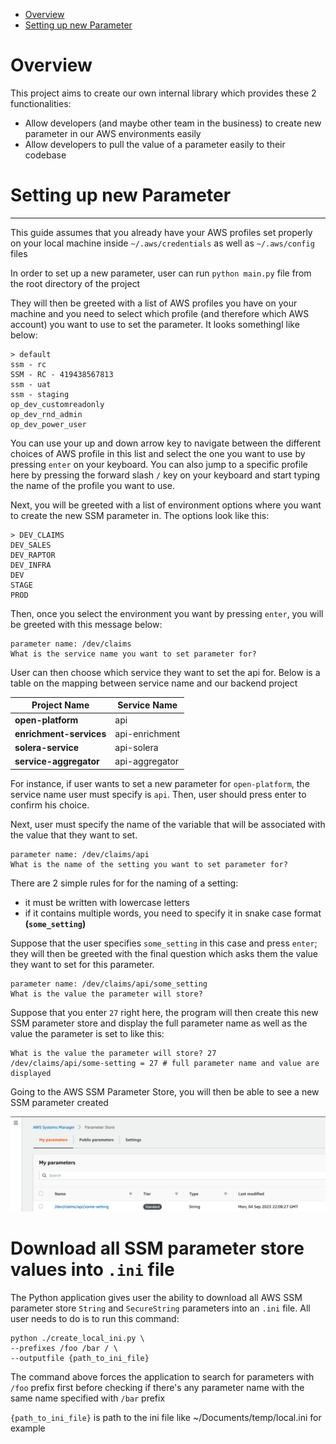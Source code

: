 <!-- TOC -->

- [Overview](#overview)
- [Setting up new Parameter](#setting-up-new-parameter)

<!-- TOC -->

# Overview

This project aims to create our own internal library which provides these 2 functionalities:

- Allow developers (and maybe other team in the business) to create new parameter in our AWS environments easily
- Allow developers to pull the value of a parameter easily to their codebase

# Setting up new Parameter

---
This guide assumes that you already have your AWS profiles set properly on your local machine
inside `~/.aws/credentials` as well as `~/.aws/config` files

In order to set up a new parameter, user can run `python main.py` file from the root directory of the project

They will then be greeted with a list of AWS profiles you have on your machine and you need to select which profile (and
therefore which AWS account) you want to use to set the parameter. It looks somethingl like below:

```shell
> default
ssm - rc
SSM - RC - 419438567813
ssm - uat
ssm - staging
op_dev_customreadonly
op_dev_rnd_admin
op_dev_power_user            
```

You can use your up and down arrow key to navigate between the different choices of AWS profile in this list and select
the one you want to use by pressing `enter` on your keyboard. You can also jump to a specific profile here by pressing
the forward slash `/` key on your keyboard and start typing the name of the profile you want to use.

Next, you will be greeted with a list of environment options where you want to create the new SSM parameter in. The
options look like this:

```shell
> DEV_CLAIMS
DEV_SALES
DEV_RAPTOR
DEV_INFRA
DEV
STAGE
PROD      
```

Then, once you select the environment you want by pressing `enter`, you will be greeted with this message below:

```shell
parameter name: /dev/claims
What is the service name you want to set parameter for? 
```

User can then choose which service they want to set the api for. Below is a table on the mapping between service name
and our backend project

| Project Name            | Service Name   |
| ----------------------- | -------------- |
| **open-platform**       | api            |
| **enrichment-services** | api-enrichment |
| **solera-service**      | api-solera     |
| **service-aggregator**  | api-aggregator |

For instance, if user wants to set a new parameter for `open-platform`, the service name user must specify is `api`. Then, user should press enter to confirm his choice.

Next, user must specify the name of the variable that will be associated with the value that they want to set.

```shell
parameter name: /dev/claims/api
What is the name of the setting you want to set parameter for? 
```
There are 2 simple rules for for the naming of a setting:
- it must be written with lowercase letters
- if it contains multiple words, you need to specify it in snake case format **(`some_setting`)**

Suppose that the user specifies `some_setting` in this case and press `enter`; they will then be greeted with the final question which asks them the value they want to set for this parameter.

```shell
parameter name: /dev/claims/api/some_setting
What is the value the parameter will store? 
```

Suppose that you enter `27` right here, the program will then create this new SSM parameter store and display the full parameter name as well as the value the parameter is set to like this:

```shell
What is the value the parameter will store? 27
/dev/claims/api/some-setting = 27 # full parameter name and value are displayed
```

Going to the AWS SSM Parameter Store, you will then be able to see a new SSM parameter created

![Alt text](./readme_files/images/new_ssm_parameter_created.png)


# Download all SSM parameter store values into `.ini` file

The Python application gives user the ability to download all AWS SSM parameter store `String` and `SecureString` parameters into an `.ini` file. All user needs to do is to run this command:

```shell
python ./create_local_ini.py \
--prefixes /foo /bar / \
--outputfile {path_to_ini_file}
```

The command above forces the application to search for parameters with `/foo` prefix first before checking if there's any parameter name with the same name specified with `/bar` prefix

`{path_to_ini_file}` is path to the ini file like ~/Documents/temp/local.ini for example












